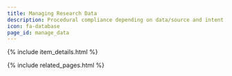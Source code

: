 ```yaml
---
title: Managing Research Data
description: Procedural compliance depending on data/source and intent, archive data
icon: fa-database
page_id: manage_data
---
```

{% include item_details.html %}

{% include related_pages.html %}

